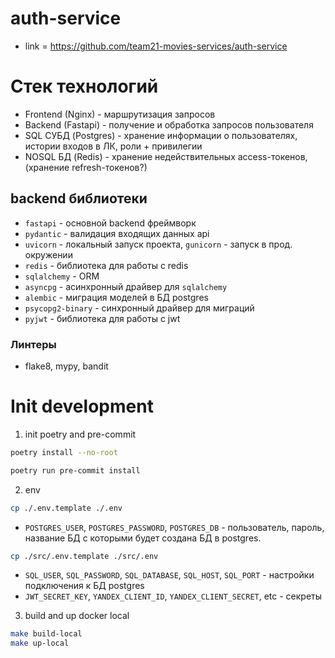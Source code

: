 # auth-service

* link = https://github.com/team21-movies-services/auth-service

# Стек технологий
- Frontend (Nginx) - маршрутизация запросов
- Backend (Fastapi) - получение и обработка запросов пользователя
- SQL СУБД (Postgres) - хранение информации о пользователях, истории входов в ЛК, роли + привилегии
- NOSQL БД (Redis) - хранение недействительных access-токенов, (хранение refresh-токенов?)

## backend библиотеки
* `fastapi` - основной backend фреймворк
* `pydantic` - валидация входящих данных api
* `uvicorn` - локальный запуск проекта, `gunicorn` - запуск в прод. окружении
* `redis` - библиотека для работы с redis
* `sqlalchemy` - ORM
* `asyncpg` - асинхронный драйвер для `sqlalchemy`
* `alembic` - миграция моделей в БД postgres
* `psycopg2-binary` - синхронный драйвер для миграций
* `pyjwt` - библиотека для работы с jwt


### Линтеры
* flake8, mypy, bandit

# Init development

1) init poetry and pre-commit
```bash
poetry install --no-root
```

```bash
poetry run pre-commit install
```

2) env
```bash
cp ./.env.template ./.env
```
* `POSTGRES_USER`, `POSTGRES_PASSWORD`, `POSTGRES_DB` - пользователь, пароль, название БД с которыми будет создана БД в postgres.

```bash
cp ./src/.env.template ./src/.env
```

* `SQL_USER`, `SQL_PASSWORD`, `SQL_DATABASE`, `SQL_HOST`, `SQL_PORT` - настройки подключения к БД postgres
* `JWT_SECRET_KEY`, `YANDEX_CLIENT_ID`, `YANDEX_CLIENT_SECRET`, etc - секреты

3) build and up docker local
```bash
make build-local
make up-local
```
